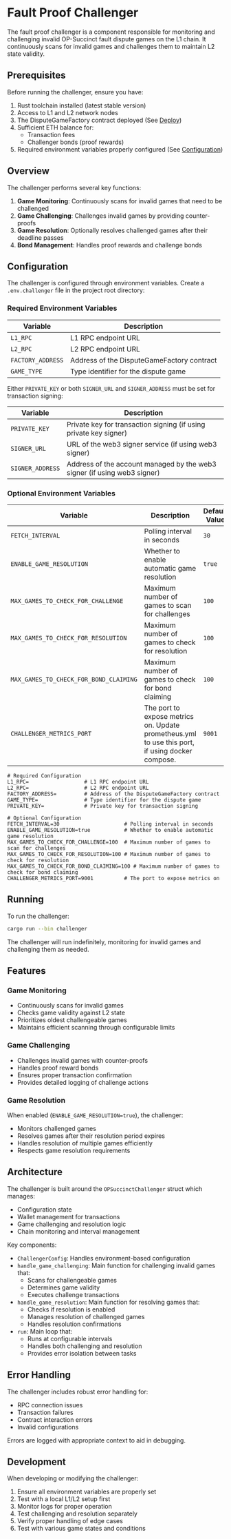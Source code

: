 # Fault Proof Challenger

The fault proof challenger is a component responsible for monitoring and challenging invalid OP-Succinct fault dispute games on the L1 chain. It continuously scans for invalid games and challenges them to maintain L2 state validity.

## Prerequisites

Before running the challenger, ensure you have:

1. Rust toolchain installed (latest stable version)
2. Access to L1 and L2 network nodes
3. The DisputeGameFactory contract deployed (See [Deploy](./deploy.md))
4. Sufficient ETH balance for:
   - Transaction fees
   - Challenger bonds (proof rewards)
5. Required environment variables properly configured (See [Configuration](#configuration))

## Overview

The challenger performs several key functions:

1. **Game Monitoring**: Continuously scans for invalid games that need to be challenged
2. **Game Challenging**: Challenges invalid games by providing counter-proofs
3. **Game Resolution**: Optionally resolves challenged games after their deadline passes
4. **Bond Management**: Handles proof rewards and challenge bonds

## Configuration

The challenger is configured through environment variables. Create a `.env.challenger` file in the project root directory:

### Required Environment Variables

| Variable | Description |
|----------|-------------|
| `L1_RPC` | L1 RPC endpoint URL |
| `L2_RPC` | L2 RPC endpoint URL |
| `FACTORY_ADDRESS` | Address of the DisputeGameFactory contract |
| `GAME_TYPE` | Type identifier for the dispute game |

Either `PRIVATE_KEY` or both `SIGNER_URL` and `SIGNER_ADDRESS` must be set for transaction signing:

| Variable | Description |
|----------|-------------|
| `PRIVATE_KEY` | Private key for transaction signing (if using private key signer) |
| `SIGNER_URL` | URL of the web3 signer service (if using web3 signer) |
| `SIGNER_ADDRESS` | Address of the account managed by the web3 signer (if using web3 signer) |

### Optional Environment Variables

| Variable | Description | Default Value |
|----------|-------------|---------------|
| `FETCH_INTERVAL` | Polling interval in seconds | `30` |
| `ENABLE_GAME_RESOLUTION` | Whether to enable automatic game resolution | `true` |
| `MAX_GAMES_TO_CHECK_FOR_CHALLENGE` | Maximum number of games to scan for challenges | `100` |
| `MAX_GAMES_TO_CHECK_FOR_RESOLUTION` | Maximum number of games to check for resolution | `100` |
| `MAX_GAMES_TO_CHECK_FOR_BOND_CLAIMING` | Maximum number of games to check for bond claiming | `100` |
| `CHALLENGER_METRICS_PORT` | The port to expose metrics on. Update prometheus.yml to use this port, if using docker compose. | `9001` |

```env
# Required Configuration
L1_RPC=                  # L1 RPC endpoint URL
L2_RPC=                  # L2 RPC endpoint URL
FACTORY_ADDRESS=         # Address of the DisputeGameFactory contract
GAME_TYPE=               # Type identifier for the dispute game
PRIVATE_KEY=             # Private key for transaction signing

# Optional Configuration
FETCH_INTERVAL=30                     # Polling interval in seconds
ENABLE_GAME_RESOLUTION=true           # Whether to enable automatic game resolution
MAX_GAMES_TO_CHECK_FOR_CHALLENGE=100  # Maximum number of games to scan for challenges
MAX_GAMES_TO_CHECK_FOR_RESOLUTION=100 # Maximum number of games to check for resolution
MAX_GAMES_TO_CHECK_FOR_BOND_CLAIMING=100 # Maximum number of games to check for bond claiming
CHALLENGER_METRICS_PORT=9001          # The port to expose metrics on
```

## Running

To run the challenger:
```bash
cargo run --bin challenger
```

The challenger will run indefinitely, monitoring for invalid games and challenging them as needed.

## Features

### Game Monitoring
- Continuously scans for invalid games
- Checks game validity against L2 state
- Prioritizes oldest challengeable games
- Maintains efficient scanning through configurable limits

### Game Challenging
- Challenges invalid games with counter-proofs
- Handles proof reward bonds
- Ensures proper transaction confirmation
- Provides detailed logging of challenge actions

### Game Resolution
When enabled (`ENABLE_GAME_RESOLUTION=true`), the challenger:
- Monitors challenged games
- Resolves games after their resolution period expires
- Handles resolution of multiple games efficiently
- Respects game resolution requirements

## Architecture

The challenger is built around the `OPSuccinctChallenger` struct which manages:
- Configuration state
- Wallet management for transactions
- Game challenging and resolution logic
- Chain monitoring and interval management

Key components:
- `ChallengerConfig`: Handles environment-based configuration
- `handle_game_challenging`: Main function for challenging invalid games that:
  - Scans for challengeable games
  - Determines game validity
  - Executes challenge transactions
- `handle_game_resolution`: Main function for resolving games that:
  - Checks if resolution is enabled
  - Manages resolution of challenged games
  - Handles resolution confirmations
- `run`: Main loop that:
  - Runs at configurable intervals
  - Handles both challenging and resolution
  - Provides error isolation between tasks

## Error Handling

The challenger includes robust error handling for:
- RPC connection issues
- Transaction failures
- Contract interaction errors
- Invalid configurations

Errors are logged with appropriate context to aid in debugging.

## Development

When developing or modifying the challenger:
1. Ensure all environment variables are properly set
2. Test with a local L1/L2 setup first
3. Monitor logs for proper operation
4. Test challenging and resolution separately
5. Verify proper handling of edge cases
6. Test with various game states and conditions

